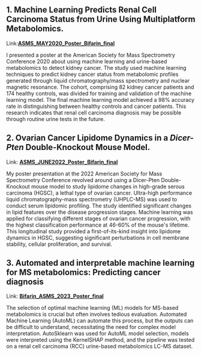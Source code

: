 
## 1. Machine Learning Predicts Renal Cell Carcinoma Status from Urine Using Multiplatform Metabolomics.
Link:__[ASMS_MAY2020_Poster_Bifarin_final](https://github.com/obifarin/research_posters/blob/master/ASMS_MAY2020_Poster_Bifarin_final.pdf)__

I presented a poster at the American Society for Mass Spectrometry Conference 2020 about using machine learning and urine-based metabolomics to detect kidney cancer. The study used machine learning techniques to predict kidney cancer status from metabolomic profiles generated through liquid chromatography/mass spectrometry and nuclear magnetic resonance. The cohort, comprising 82 kidney cancer patients and 174 healthy controls, was divided for training and validation of the machine learning model. The final machine learning model achieved a 98% accuracy rate in distinguishing between healthy controls and cancer patients. This research indicates that renal cell carcinoma diagnosis may be possible through routine urine tests in the future.

## 2. Ovarian Cancer Lipidome Dynamics in a _Dicer-Pten_ Double-Knockout Mouse Model.
Link: __[ASMS_JUNE2022_Poster_Bifarin_final](https://github.com/obifarin/research_posters/blob/master/ASMS_JUNE2022_Poster_Bifarin_final.pdf)__

My poster presentation at the 2022 American Society for Mass Spectrometry Conference revolved around using a Dicer-Pten Double-Knockout mouse model to study lipidome changes in high-grade serous carcinoma (HGSC), a lethal type of ovarian cancer. Ultra-high performance liquid chromatography-mass spectrometry (UHPLC-MS) was used to conduct serum lipidomic profiling. The study identified significant changes in lipid features over the disease progression stages. Machine learning was applied for classifying different stages of ovarian cancer progression, with the highest classification performance at 46-60% of the mouse's lifetime. This longitudinal study provided a first-of-its-kind insight into lipidome dynamics in HGSC, suggesting significant perturbations in cell membrane stability, cellular proliferation, and survival.

## 3. Automated and interpretable machine learning for MS metabolomics: Predicting cancer diagnosis
Link: __[Bifarin_ASMS_2023_Poster_final](https://github.com/obifarin/research_posters/blob/master/Bifarin_ASMS_2023_Poster_final.pdf)__

The selection of optimal machine learning (ML) models for MS-based metabolomics is crucial but often involves tedious evaluation. Automated Machine Learning (AutoML) can automate this process, but the outputs can be difficult to understand, necessitating the need for complex model interpretation. AutoSklearn was used for AutoML model selection, models were interpreted using the KernelSHAP method, and the pipeline was tested on a renal cell carcinoma (RCC) urine-based metabolomics LC-MS dataset.



